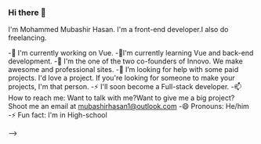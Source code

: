 ### Hi there 👋

I'm Mohammed Mubashir Hasan. I'm a front-end developer.I also do freelancing.

-🔭 I'm currently working on Vue.
-🌱I'm currently learning Vue and back-end development.
-👯 I'm the one of the two co-founders of Innovo. We make awesome and professional sites.
-🤔 I’m looking for help with some paid projects. I'd love a project. If you're looking for someone to make your projects, I'm that person.
-⚡ I'll soon become a Full-stack developer.
-📫 How to reach me: Want to talk with me?Want to give me a big project? Shoot me an email at mubashirhasan1@outlook.com
-😄 Pronouns: He/him
-⚡ Fun fact: I'm in High-school










-->
